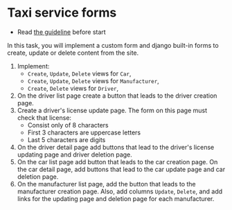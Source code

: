 # Taxi service forms

- Read [the guideline](https://github.com/mate-academy/py-task-guideline/blob/main/README.md) before start

In this task, you will implement a custom form and django built-in forms to create,
update or delete content from the site.

1. Implement:
    - `Create`, `Update`, `Delete` views for `Car`, 
    - `Create`, `Update`, `Delete` views for `Manufacturer`, 
    - `Create`, `Delete` views for `Driver`, 
2. On the driver list page create a button that leads to the driver creation page.
3. Create a driver's license update page. The form on this page must check that 
license:
    - Consist only of 8 characters
    - First 3 characters are uppercase letters
    - Last 5 characters are digits
4. On the driver detail page add buttons that lead to the driver's license updating page and
driver deletion page.
5. On the car list page add button that leads to the car creation page. On the car 
detail page, add buttons that lead to the car update page and car deletion page.
6. On the manufacturer list page, add the button that leads to the manufacturer creation
page. Also, add columns `Update`, `Delete`, and add links for the updating page and 
deletion page for each manufacturer.
